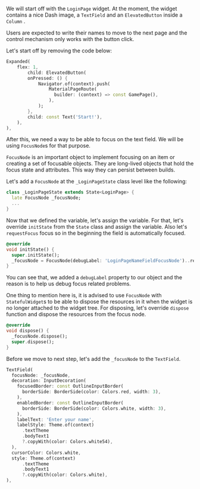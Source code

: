 We will start off with the `LoginPage` widget. At the moment, the widget contains a nice Dash image, a `TextField` and an `ElevatedButton` inside a `Column` .

Users are expected to write their names to move to the next page and the control mechanism only works with the button click. 

Let's start off by removing the code below:


```dart
Expanded(
    flex: 1,
        child: ElevatedButton(
        onPressed: () {
            Navigator.of(context).push(
                MaterialPageRoute(
                  builder: (context) => const GamePage(),
                ),
            );
        },
        child: const Text('Start!'),
    ),
),
```

After this, we need a way to be able to focus on the text field. We will be using `FocusNode`s for that purpose. 

`FocusNode` is an important object to implement focusing on an item or creating a set of focusable objects. They are long-lived objects that hold the focus state and attributes. This way they can persist between builds. 

Let's add a `FocusNode` at the `_LoginPageState` class level like the following:

```dart
class _LoginPageState extends State<LoginPage> {
  late FocusNode _focusNode;
  ...
}
```

Now that we defined the variable, let's assign the variable. For that, let's override `initState` from the `State` class and assign the variable. Also let's `requestFocus` focus so in the beginning the field is automatically focused. 

```dart
@override
void initState() {
  super.initState();
  _focusNode = FocusNode(debugLabel: 'LoginPageNameFieldFocusNode')..requestFocus();
}
```

You can see that, we added a `debugLabel` property to our object and the reason is to help us debug focus related problems. 

One thing to mention here is, it is advised to use `FocusNode` with `StatefulWidget`s to be able to dispose the resources in it when the widget is no longer attached to the widget tree. For disposing, let's override `dispose` function and dispose the resources from the focus node. 

```dart
@override
void dispose() {
  _focusNode.dispose();
  super.dispose();
}
```

Before we move to next step, let's add the `_focusNode` to the `TextField`.

```dart
TextField(
  focusNode: _focusNode,
  decoration: InputDecoration(
    focusedBorder: const OutlineInputBorder(
      borderSide: BorderSide(color: Colors.red, width: 3),
    ),
    enabledBorder: const OutlineInputBorder(
      borderSide: BorderSide(color: Colors.white, width: 3),
    ),
    labelText: 'Enter your name',
    labelStyle: Theme.of(context)
      .textTheme
      .bodyText1
      ?.copyWith(color: Colors.white54),
  ),
  cursorColor: Colors.white,
  style: Theme.of(context)
      .textTheme
      .bodyText1
      ?.copyWith(color: Colors.white),
),
```